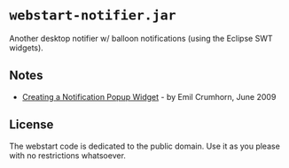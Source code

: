 # `webstart-notifier.jar`

Another desktop notifier w/ balloon notifications (using the Eclipse SWT widgets).


## Notes

- [Creating a Notification Popup Widget](http://hexapixel.com/2009/06/30/creating-a-notification-popup-widget) - by Emil Crumhorn, June 2009

## License

The webstart code is dedicated to the public domain.
Use it as you please with no restrictions whatsoever.
